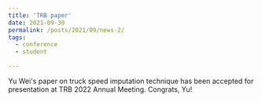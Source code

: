 ```yaml
---
title: 'TRB paper'
date: 2021-09-30
permalink: /posts/2021/09/news-2/
tags:
  - conference
  - student

---
```


Yu Wei's paper on truck speed imputation technique has been accepted for presentation at TRB 2022 Annual Meeting. Congrats, Yu!